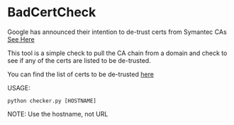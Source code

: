 # BadCertCheck

Google has announced their intention to de-trust certs from Symantec CAs [See Here](https://groups.google.com/a/chromium.org/forum/m/#!msg/blink-dev/eUAKwjihhBs/rpxMXjZHCQAJ)

This tool is a simple check to pull the CA chain from a domain and check to see if any of the certs are listed to be de-trusted. 

You can find the list of certs to be de-trusted [here](https://chromium.googlesource.com/chromium/src/+/master/net/data/ssl/symantec/roots/)

USAGE:

`python checker.py [HOSTNAME]`

NOTE: Use the hostname, not URL

